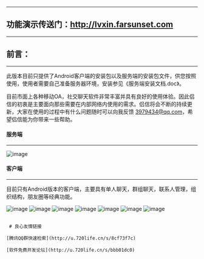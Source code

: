   


---
## 功能演示传送门：http://lvxin.farsunset.com
--------------------------------------------




## 前言：
---
此版本目前只提供了Android客户端的安装包以及服务端的安装包文件，供您按照使用，使用者需要自己准备服务器环境，安装参见《服务端安装文档.doc》。

目前市面上各种移动OA，社交聊天软件非常丰富并具有良好的使用体验。因此侣信的初衷是主要面向那些需要在内部网络内使用的需求。侣信将会不断的持续更新，大家在使用的过程中有什么问题随时可以向我反馈 3979434@qq.com，希望侣信能为你带来一些帮助。


#### 服务端
---
![image](https://images.gitee.com/uploads/images/2019/0327/182226_a9c1cfc6_58912.png)


#### 客户端
---
目前只有Android版本的客户端，主要具有单人聊天，群组聊天，联系人管理，组织结构，朋友圈等经典功能。

![image](https://images.gitee.com/uploads/images/2019/0327/182226_df6b2279_58912.png)
![image](https://images.gitee.com/uploads/images/2019/0327/182226_41af784b_58912.png)
![image](https://images.gitee.com/uploads/images/2019/0327/182226_0051991c_58912.png)
![image](https://images.gitee.com/uploads/images/2019/0327/182226_fe6386a7_58912.png)
![image](https://images.gitee.com/uploads/images/2019/0327/182226_0dc2bfd4_58912.png)
![image](https://images.gitee.com/uploads/images/2019/0327/182226_2e984cb1_58912.png)
![image](https://images.gitee.com/uploads/images/2019/0327/182226_941e7ce3_58912.png)



```

 # 良心友情链接

[腾讯QQ群快速检索](http://u.720life.cn/s/8cf73f7c)

[软件免费开发论坛](http://u.720life.cn/s/bbb01dc0)